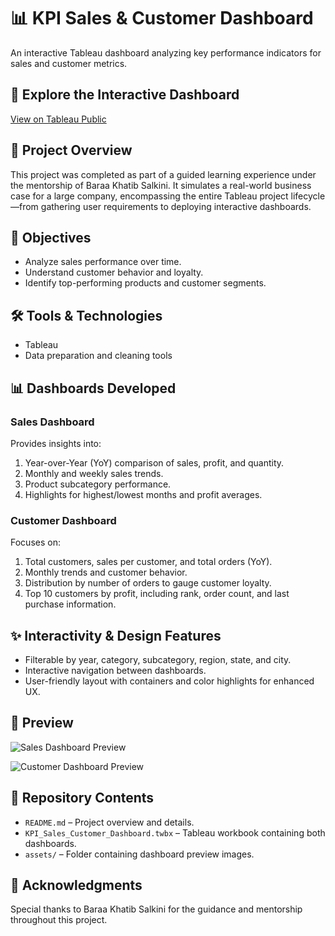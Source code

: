 # 📊 KPI Sales & Customer Dashboard

An interactive Tableau dashboard analyzing key performance indicators for sales and customer metrics.

## 🔗 Explore the Interactive Dashboard

[View on Tableau Public](https://public.tableau.com/app/profile/yevgeniya.agakhanova/viz/KPISales_17421279574960/SalesDashbord)

## 🧭 Project Overview

This project was completed as part of a guided learning experience under the mentorship of Baraa Khatib Salkini. It simulates a real-world business case for a large company, encompassing the entire Tableau project lifecycle—from gathering user requirements to deploying interactive dashboards.

## 🎯 Objectives

- Analyze sales performance over time.
- Understand customer behavior and loyalty.
- Identify top-performing products and customer segments.

## 🛠️ Tools & Technologies

- Tableau
- Data preparation and cleaning tools

## 📊 Dashboards Developed

### **Sales Dashboard**

Provides insights into:

1. Year-over-Year (YoY) comparison of sales, profit, and quantity.
2. Monthly and weekly sales trends.
3. Product subcategory performance.
4. Highlights for highest/lowest months and profit averages.

### **Customer Dashboard**

Focuses on:

1. Total customers, sales per customer, and total orders (YoY).
2. Monthly trends and customer behavior.
3. Distribution by number of orders to gauge customer loyalty.
4. Top 10 customers by profit, including rank, order count, and last purchase information.

## ✨ Interactivity & Design Features

- Filterable by year, category, subcategory, region, state, and city.
- Interactive navigation between dashboards.
- User-friendly layout with containers and color highlights for enhanced UX.

## 📸 Preview

![Sales Dashboard Preview](assets/sales_dashboard_preview.png)

![Customer Dashboard Preview](assets/customer_dashboard_preview.png)

## 📂 Repository Contents

- `README.md` – Project overview and details.
- `KPI_Sales_Customer_Dashboard.twbx` – Tableau workbook containing both dashboards.
- `assets/` – Folder containing dashboard preview images.

## 📝 Acknowledgments

Special thanks to Baraa Khatib Salkini for the guidance and mentorship throughout this project.

